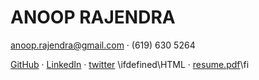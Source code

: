
# ANOOP RAJENDRA

[anoop.rajendra@gmail.com](mailto:anoop.rajendra@gmail.com) &middot; (619) 630 5264

[GitHub](https://www.github.com/anooprajendra) &middot; [LinkedIn](https://www.linkedin.com/in/anooprajendra/) &middot; [twitter](https://twitter.com/anoop_r) \ifdefined\HTML &middot; [resume.pdf](resume.pdf)\fi

